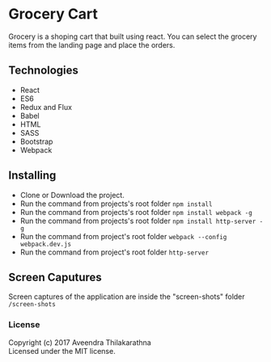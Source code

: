# Grocery Cart
Grocery is a shoping cart that built using react. You can select the grocery items from the landing page and place the orders.

## Technologies
* React
* ES6
* Redux and Flux
* Babel
* HTML
* SASS
* Bootstrap
* Webpack


## Installing
* Clone or Download the project. 
* Run the command from projects's root folder `npm install`
* Run the command from projects's root folder `npm install webpack -g`
* Run the command from projects's root folder `npm install http-server -g`
* Run the command from project's root folder `webpack --config webpack.dev.js`
* Run the command from project's root folder `http-server`

## Screen Caputures
Screen captures of the application are inside the "screen-shots" folder
`/screen-shots`

### License
Copyright (c) 2017 Aveendra Thilakarathna  
Licensed under the MIT license.